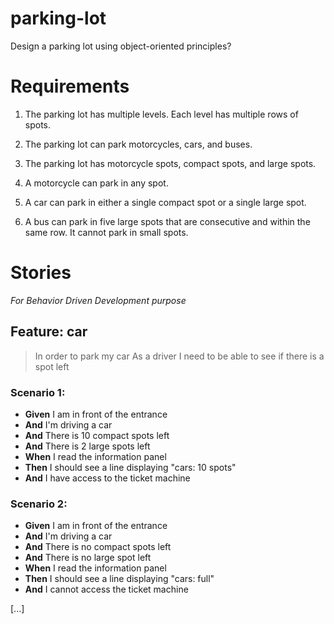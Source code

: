 # parking-lot
Design a parking lot using object-oriented principles?

# Requirements

1. The parking lot has multiple levels. Each level has multiple rows of spots.

2. The parking lot can park motorcycles, cars, and buses.

3. The parking lot has motorcycle spots, compact spots, and large spots.

4. A motorcycle can park in any spot.

5. A car can park in either a single compact spot or a single large spot.

6. A bus can park in five large spots that are consecutive and within the same row. It cannot park in small spots.

# Stories

_For Behavior Driven Development purpose_

## Feature: car

> In order to park my car
> As a driver
> I need to be able to see if there is a spot left

### Scenario 1:

 - **Given** I am in front of the entrance
 - **And** I'm driving a car
 - **And** There is 10 compact spots left
 - **And** There is 2 large spots left
 - **When** I read the information panel
 - **Then** I should see a line displaying "cars: 10 spots"
 - **And** I have access to the ticket machine

### Scenario 2:

 - **Given** I am in front of the entrance
 - **And** I'm driving a car
 - **And** There is no compact spots left
 - **And** There is no large spot left
 - **When** I read the information panel
 - **Then** I should see a line displaying "cars: full"
 - **And** I cannot access the ticket machine

[...]
